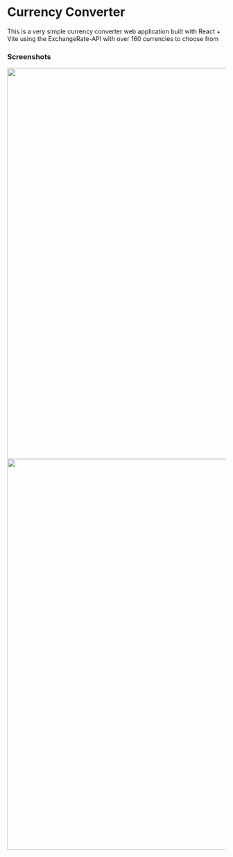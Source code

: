# Currency Converter
This is a very simple currency converter web application built with React + Vite using the ExchangeRate-API with over 160 currencies to choose from

### Screenshots
<img src="https://github.com/codebyjohan/currency-converter-react-vite/assets/60930220/9cce661e-008b-464d-a1c4-a21c740f7753" width="900">
<img src="https://github.com/codebyjohan/currency-converter-react-vite/assets/60930220/38eaea5c-aab3-4dac-8778-ed35fe95e0b1" width="900">
